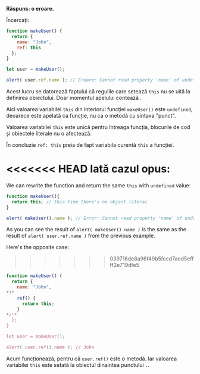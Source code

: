 **Răspuns: o eroare.**

Încercați:
```js run
function makeUser() {
  return {
    name: "John",
    ref: this
  };
}

let user = makeUser();

alert( user.ref.name ); // Eroare: Cannot read property 'name' of undefined
```

Acest lucru se datorează faptului că regulile care setează `this` nu se uită la definirea obiectului. Doar momentul apelului contează .

Aici valoarea variabilei `this` din interiorul funcției `makeUser()` este `undefined`, deoarece este apelată ca funcție, nu ca o metodă cu sintaxa "punct".

Valoarea variabilei `this` este unică pentru întreaga funcția, blocurile de cod și obiectele literale nu o afectează.

În concluzie `ref: this` preia de fapt variabila curentă `this` a funcției.

<<<<<<< HEAD
Iată cazul opus:
=======
We can rewrite the function and return the same `this` with `undefined` value: 

```js run
function makeUser(){
  return this; // this time there's no object literal
}

alert( makeUser().name ); // Error: Cannot read property 'name' of undefined
```
As you can see the result of `alert( makeUser().name )` is the same as the result of `alert( user.ref.name )` from the previous example.

Here's the opposite case:
>>>>>>> 039716de8a96f49b5fccd7aed5effff2e719dfe5

```js run
function makeUser() {
  return {
    name: "John",
*!*
    ref() {
      return this;
    }
*/!*
  };
}

let user = makeUser();

alert( user.ref().name ); // John
```

Acum funcționează, pentru că `user.ref()` este o metodă. Iar valoarea variabilei `this` este setată la obiectul dinaintea punctului `.`.
